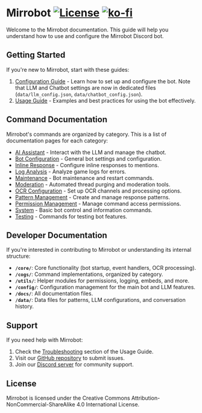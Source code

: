 # Mirrobot [![License](https://licensebuttons.net/l/by-nc-sa/4.0/88x31.png)](https://creativecommons.org/licenses/by-nc-sa/4.0/) [![ko-fi](https://ko-fi.com/img/githubbutton_sm.svg)](https://ko-fi.com/C0C0UZS4P)

Welcome to the Mirrobot documentation. This guide will help you understand how to use and configure the Mirrobot Discord bot.

## Getting Started

If you're new to Mirrobot, start with these guides:

1. [Configuration Guide](configuration.md) - Learn how to set up and configure the bot. Note that LLM and Chatbot settings are now in dedicated files (`data/llm_config.json`, `data/chatbot_config.json`).
2. [Usage Guide](usage.md) - Examples and best practices for using the bot effectively.

## Command Documentation

Mirrobot's commands are organized by category. This is a list of documentation pages for each category:

- [AI Assistant](commands/ai_assistant.md) - Interact with the LLM and manage the chatbot.
- [Bot Configuration](commands/bot_config.md) - General bot settings and configuration.
- [Inline Response](commands/inline_response.md) - Configure inline responses to mentions.
- [Log Analysis](commands/log_analysis.md) - Analyze game logs for errors.
- [Maintenance](commands/maintenance.md) - Bot maintenance and restart commands.
- [Moderation](commands/moderation.md) - Automated thread purging and moderation tools.
- [OCR Configuration](commands/ocr_config.md) - Set up OCR channels and processing options.
- [Pattern Management](commands/patterns.md) - Create and manage response patterns.
- [Permission Management](commands/permissions.md) - Manage command access permissions.
- [System](commands/system.md) - Basic bot control and information commands.
- [Testing](commands/testing.md) - Commands for testing bot features.

## Developer Documentation

If you're interested in contributing to Mirrobot or understanding its internal structure:

- **`/core/`**: Core functionality (bot startup, event handlers, OCR processing).
- **`/cogs/`**: Command implementations, organized by category.
- **`/utils/`**: Helper modules for permissions, logging, embeds, and more.
- **`/config/`**: Configuration management for the main bot and LLM features.
- **`/docs/`**: All documentation files.
- **`/data/`**: Data files for patterns, LLM configurations, and conversation history.

## Support

If you need help with Mirrobot:

1. Check the [Troubleshooting](usage.md#troubleshooting) section of the Usage Guide.
2. Visit our [GitHub repository](https://github.com/Mirrowel/Mirrobot-py) to submit issues.
3. Join our [Discord server](https://discord.gg/invite-link) for community support.

## License

Mirrobot is licensed under the Creative Commons Attribution-NonCommercial-ShareAlike 4.0 International License.